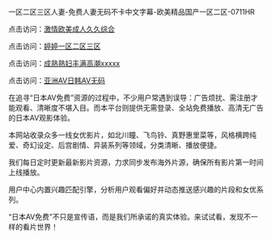 一区二区三区人妻-免费人妻无码不卡中文字幕-欧美精品国产一区二区-0711HR

点击访问：<a href="https://heiliaoxwd5i8.pages.dev">激情欧美成人久久综合</a>

点击访问：<a href="https://heiliaoe8ajia.pages.dev">婷婷一区二区三区</a>

点击访问：<a href="https://heiliaoxqkkct.pages.dev">成熟熟妇丰满高潮xxxxx</a>

点击访问：<a href="https://heiliaoga6s9v.pages.dev">亚洲AV日韩AV无码</a>


在追寻“日本AV免费”资源的过程中，不少用户常遇到误导：广告烦扰、需注册才能观看、清晰度不堪入目。而本平台则提供无需登录、全站免费播放、高清无广告的日本AV观影体验。

本网站收录众多一线女优影片，如北川瞳、飞鸟铃、真野惠里菜等，风格横跨纯爱、奇幻设定、后宫剧情、异装系列等领域，分类清晰、播放便捷。

我们每日定时更新最新影片资源，力求同步发布海外片源，确保所有影片第一时间上线播放。

用户中心内置兴趣匹配引擎，分析用户观看偏好并动态推送感兴趣的片段和女优系列。

“日本AV免费”不只是宣传语，而是我们所承诺的真实体验。来试试看，发现不一样的看片世界！

<span style="display:none;">[Canonical link](https://github.com/lk20250711/riben324)</span>
